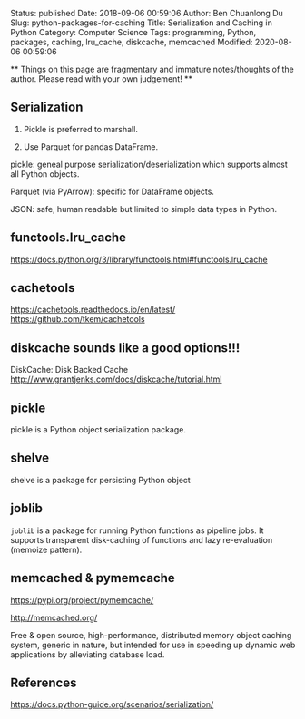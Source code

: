 Status: published
Date: 2018-09-06 00:59:06
Author: Ben Chuanlong Du
Slug: python-packages-for-caching
Title: Serialization and Caching in Python
Category: Computer Science
Tags: programming, Python, packages, caching, lru_cache, diskcache, memcached
Modified: 2020-08-06 00:59:06

**
Things on this page are
fragmentary and immature notes/thoughts of the author.
Please read with your own judgement!
**

## Serialization

1. Pickle is preferred to marshall.

2. Use Parquet for pandas DataFrame.

pickle: geneal purpose serialization/deserialization which supports almost all Python objects. 

Parquet (via PyArrow): specific for DataFrame objects. 

JSON: safe, human readable but limited to simple data types in Python.

## functools.lru_cache

https://docs.python.org/3/library/functools.html#functools.lru_cache

## cachetools

https://cachetools.readthedocs.io/en/latest/
https://github.com/tkem/cachetools

## diskcache sounds like a good options!!!

DiskCache: Disk Backed Cache
http://www.grantjenks.com/docs/diskcache/tutorial.html



## pickle 

pickle is a Python object serialization package. 

## shelve 

shelve is a package for persisting Python object 

## joblib

`joblib` is a package for running Python functions as pipeline jobs.
It supports transparent disk-caching of functions and lazy re-evaluation (memoize pattern).


## memcached & pymemcache

https://pypi.org/project/pymemcache/

http://memcached.org/

Free & open source, high-performance, distributed memory object caching system, generic in nature, 
but intended for use in speeding up dynamic web applications by alleviating database load.

## References 

https://docs.python-guide.org/scenarios/serialization/